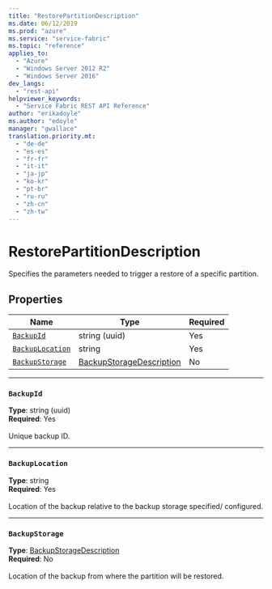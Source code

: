 ```yaml
---
title: "RestorePartitionDescription"
ms.date: 06/12/2019
ms.prod: "azure"
ms.service: "service-fabric"
ms.topic: "reference"
applies_to: 
  - "Azure"
  - "Windows Server 2012 R2"
  - "Windows Server 2016"
dev_langs: 
  - "rest-api"
helpviewer_keywords: 
  - "Service Fabric REST API Reference"
author: "erikadoyle"
ms.author: "edoyle"
manager: "gwallace"
translation.priority.mt: 
  - "de-de"
  - "es-es"
  - "fr-fr"
  - "it-it"
  - "ja-jp"
  - "ko-kr"
  - "pt-br"
  - "ru-ru"
  - "zh-cn"
  - "zh-tw"
---
```

# RestorePartitionDescription

Specifies the parameters needed to trigger a restore of a specific partition.

## Properties
| Name | Type | Required |
| --- | --- | --- |
| [`BackupId`](#backupid) | string (uuid) | Yes |
| [`BackupLocation`](#backuplocation) | string | Yes |
| [`BackupStorage`](#backupstorage) | [BackupStorageDescription](sfclient-v65-model-backupstoragedescription.md) | No |

____
### `BackupId`
__Type__: string (uuid) <br/>
__Required__: Yes<br/>
<br/>
Unique backup ID.

____
### `BackupLocation`
__Type__: string <br/>
__Required__: Yes<br/>
<br/>
Location of the backup relative to the backup storage specified/ configured.

____
### `BackupStorage`
__Type__: [BackupStorageDescription](sfclient-v65-model-backupstoragedescription.md) <br/>
__Required__: No<br/>
<br/>
Location of the backup from where the partition will be restored.
